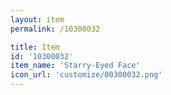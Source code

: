 ```yaml
---
layout: item
permalink: /10300032

title: Item
id: '10300032'
item_name: 'Starry-Eyed Face'
icon_url: 'customize/00300032.png'
---
```

